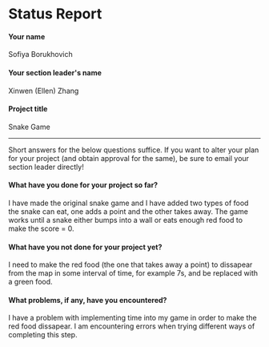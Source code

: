 # Status Report

#### Your name

Sofiya Borukhovich

#### Your section leader's name

Xinwen (Ellen) Zhang

#### Project title

Snake Game

***

Short answers for the below questions suffice. If you want to alter your plan for your project (and obtain approval for the same), be sure to email your section leader directly!

#### What have you done for your project so far?

I have made the original snake game and I have added two types of food the snake can eat, one adds a point and the other takes away. The game works until a snake either bumps into a wall or eats enough red food to make the score = 0.

#### What have you not done for your project yet?

I need to make the red food (the one that takes away a point) to dissapear from the map in some interval of time, for example 7s, and be replaced with a green food.

#### What problems, if any, have you encountered?

I have a problem with implementing time into my game in order to make the red food dissapear. I am encountering errors when trying different ways of completing this step.

